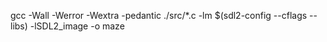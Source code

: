 <!-- compile -->
gcc -Wall -Werror -Wextra -pedantic ./src/*.c -lm $(sdl2-config --cflags --libs) -lSDL2_image -o maze